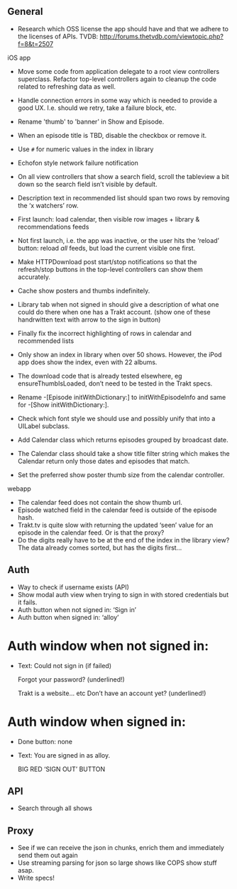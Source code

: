 General
-------

* Research which OSS license the app should have and that we adhere to the licenses of APIs.
  TVDB: http://forums.thetvdb.com/viewtopic.php?f=8&t=2507


iOS app
* Move some code from application delegate to a root view controllers superclass. Refactor top-level controllers again to cleanup the code related to refreshing data as well.
* Handle connection errors in some way which is needed to provide a good UX. I.e. should we retry, take a failure block, etc.
* Rename 'thumb' to 'banner' in Show and Episode.
* When an episode title is TBD, disable the checkbox or remove it.
* Use `#` for numeric values in the index in library
* Echofon style network failure notification
* On all view controllers that show a search field, scroll the tableview a bit down so the search field isn’t visible by default.
* Description text in recommended list should span two rows by removing the ‘x watchers’ row.
* First launch: load calendar, then visible row images + library & recommendations feeds
* Not first launch, i.e. the app was inactive, or the user hits the ‘reload’ button: reload _all_ feeds, but load the current visible one first.
* Make HTTPDownload post start/stop notifications so that the refresh/stop buttons in the top-level controllers can show them accurately.
* Cache show posters and thumbs indefinitely.
* Library tab when not signed in should give a description of what one could do there when one has a Trakt account. (show one of these handrwitten text with arrow to the sign in button)
* Finally fix the incorrect highlighting of rows in calendar and recommended lists

* Only show an index in library when over 50 shows. However, the iPod app does show the index, even with 22 albums.
* The download code that is already tested elsewhere, eg ensureThumbIsLoaded, don’t need to be tested in the Trakt specs.
* Rename -[Episode initWithDictionary:] to initWithEpisodeInfo and same for -[Show initWithDictionary:].
* Check which font style we should use and possibly unify that into a UILabel subclass.
* Add Calendar class which returns episodes grouped by broadcast date.
* The Calendar class should take a show title filter string which makes the Calendar return only those dates and episodes that match.
* Set the preferred show poster thumb size from the calendar controller.


webapp
* The calendar feed does not contain the show thumb url.
* Episode watched field in the calendar feed is outside of the episode hash.
* Trakt.tv is quite slow with returning the updated ‘seen’ value for an episode in the calendar feed. Or is that the proxy?
* Do the digits really have to be at the end of the index in the library view? The data already comes sorted, but has the digits first...

Auth
----

* Way to check if username exists (API)
* Show modal auth view when trying to sign in with stored credentials but it fails.
* Auth button when not signed in: ‘Sign in’
* Auth button when signed in: ‘alloy’

Auth window when not signed in:
===============================

* Text:
  Could not sign in (if failed)

  Forgot your password? (underlined!)

  Trakt is a website... etc
  Don’t have an account yet? (underlined!)

Auth window when signed in:
===============================

* Done button: none
* Text:
  You are signed in as alloy.

  BIG RED ‘SIGN OUT’ BUTTON

API
---

* Search through all shows

Proxy
-----

* See if we can receive the json in chunks, enrich them and immediately send them out again
* Use streaming parsing for json so large shows like COPS show stuff asap.
* Write specs!

